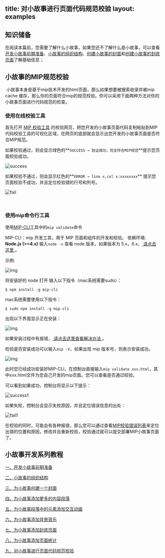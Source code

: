 title: 对小故事进行页面代码规范校验
layout: examples
---

## 知识储备

​	在阅读本篇前，您需要了解什么小故事，如果您还不了解什么是小故事，可以查看[开发小故事前期准备](/doc/story/add-story-before.html)、[小故事的组织结构](/doc/story/story-organization-structure.html)、[创建小故事的封面](/doc/story/add-story-cover.html)和[创建小故事的封底页面](/doc/story/add-story-end.html)了解基础信息；

## 小故事的MIP规范校验

​	小故事本身是基于mip技术开发的html页面，那么如果想要被搜索收录并被mip cache 缓存，那么你的页面符合mip的规范校验。你可以采用下面两种方法对你的小故事页面进行代码规范的检查。

### 使用在线校验工具

首先打开 [MIP 校验工具](https://www.mipengine.org/validator/validate) 的校验网页，把您开发的小故事页面代码复制粘贴到MIP代码校验工具的可视化区域，在网页的底部就会显示出您开发的小故事页面是否符合MIP规范。

如果校验通过，则会显示绿色的**`SUCCESS → 验证成功，完全符合MIP规范`**提示您页面校验成功。

![success](http://mipstatic.baidu.com/static/mip-static/mip-story/demo/static/success.png)

如果校验不通过，则会显示红色的**`ERROR → line x,col x:xxxxxxxx`** 提示您页面校验不成功，并且定位校验错的行号和列号。

![fail](http://mipstatic.baidu.com/static/mip-static/mip-story/demo/static/fail.png)

  ​
### 使用mip命令行工具

使用[MIP-CLI](http://www.cnblogs.com/mipengine/p/mip_cli_1_install.html)工具中的`mip validate`命令

  MIP-CLI：mip 开发工具，用于 MIP 页面和组件的开发和校验。
  依赖环境: **Node.js (>=4.x)**
  输入`node -v` 查看 node 版本，如果版本为 5.x，6.x，[ 请点击这里 ](http://www.cnblogs.com/mipengine/p/mip_cli_1_install.html#question1)。

  示例:

  ![img](http://mip-doc.bj.bcebos.com/mip-blog-11/11_node_v.png)

  将安装好的 node 打开 输入以下指令（mac系统需要sudo）：

  ```
  $ npm install -g mip-cli
  ```

  mac系统需要使用以下指令：

  ```
  $ sudo npm install -g mip-cli
  ```

出现以下界面显示正在安装：

![img](http://mip-doc.bj.bcebos.com/mip-blog-11/11_install.png)

如果安装过程中有报错，[ 请点击这里查看解决办法 ](http://www.cnblogs.com/mipengine/p/mip_cli_1_install.html#question2)。

检验是否安装成功可以输入`mip -V`，如果出现 mip 版本号，则表示安装成功。

![img](http://mip-doc.bj.bcebos.com/mip-blog-11/11_mip_V.png)

此时您已经成功安装好MIP-CLI，在控制台直接输入`mip validate xxx.html`，其中xxx.html文件为您自己开发的mip页面。您可以查看是否通过校验。

可以看到如果成功，控制台将显示以下提示：

![success1](http://mipstatic.baidu.com/static/mip-static/mip-story/demo/static/success1.png)

如果失败，控制台会显示失败原因，并且定位错误信息的出处：

![fail1](http://mipstatic.baidu.com/static/mip-static/mip-story/demo/static/fail1.png)

​在校验的同时，可能会有各种报错，那么您可以通过查看[MIP校验错误列表](/doc/2-tech/2-validate-mip.html)来定位出错的位置和原因，修改并且重新校验，校验通过就可以提交部署MIP小故事页面了。


## 小故事开发系列教程

[一、开发小故事前期准备](/doc/story/add-story-before.html)

[二、小故事的组织结构](/doc/story/story-organization-structure.html)

[三、为小故事创建一个封面](/doc/story/add-story-cover.html)

[四、为小故事添加更多的内容段落](/doc/story/add-story-section.html)

[五、为小故事段落中的元素添加交互动画](/doc/story/add-story-animation.html)

[六、为小故事添加背景音乐](/doc/story/add-story-music.html)

[七、为小故事添加封底页面](/doc/story/add-story-end.html)

[八、为小故事添加页面统计](/doc/story/add-story-pix.html)

[九、对小故事进行页面代码规范校验](/doc/story/add-story-validate.html)


